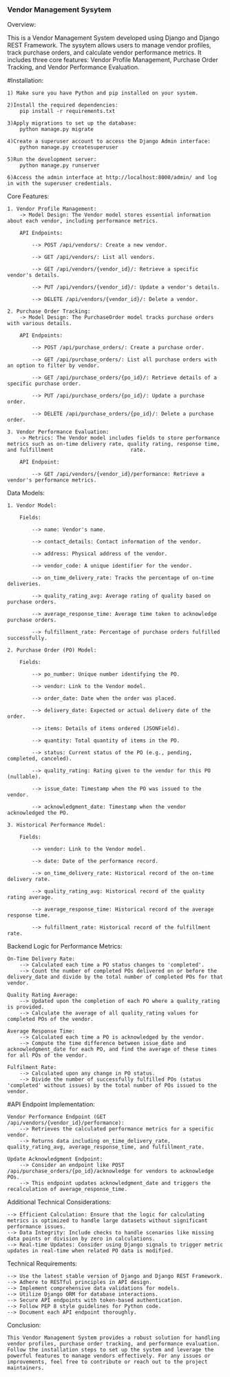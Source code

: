 ### Vendor Management Sysytem ###

Overview:
 
This is a Vendor Management System developed using Django and Django REST Framework. The sysytem allows users to manage vendor profiles, track purchase orders, and calculate vendor performance metrics. It includes three core features: Vendor Profile Management, Purchase Order Tracking, and Vendor Performance Evaluation.

#Installation:

    1) Make sure you have Python and pip installed on your system.

    2)Install the required dependencies:
        pip install -r requirements.txt

    3)Apply migrations to set up the database:
        python manage.py migrate

    4)Create a superuser account to access the Django Admin interface:
        python manage.py createsuperuser

    5)Run the development server:
        python manage.py runserver

    6)Access the admin interface at http://localhost:8000/admin/ and log in with the superuser credentials.


Core Features:

    1. Vendor Profile Management:
        -> Model Design: The Vendor model stores essential information about each vendor, including performance metrics.

        API Endpoints:

            --> POST /api/vendors/: Create a new vendor.
            
            --> GET /api/vendors/: List all vendors.
            
            --> GET /api/vendors/{vendor_id}/: Retrieve a specific vendor's details.
            
            --> PUT /api/vendors/{vendor_id}/: Update a vendor's details.
            
            --> DELETE /api/vendors/{vendor_id}/: Delete a vendor.

    2. Purchase Order Tracking:
        -> Model Design: The PurchaseOrder model tracks purchase orders with various details.

        API Endpoints:

            --> POST /api/purchase_orders/: Create a purchase order.
            
            --> GET /api/purchase_orders/: List all purchase orders with an option to filter by vendor.
            
            --> GET /api/purchase_orders/{po_id}/: Retrieve details of a specific purchase order.
            
            --> PUT /api/purchase_orders/{po_id}/: Update a purchase order.
            
            --> DELETE /api/purchase_orders/{po_id}/: Delete a purchase order.

    3. Vendor Performance Evaluation:
        -> Metrics: The Vendor model includes fields to store performance metrics such as on-time delivery rate, quality rating, response time, and fulfillment                         rate.

        API Endpoint:

            --> GET /api/vendors/{vendor_id}/performance: Retrieve a vendor's performance metrics.


Data Models:

    1. Vendor Model:
    
        Fields:

            --> name: Vendor's name.
            
            --> contact_details: Contact information of the vendor.
            
            --> address: Physical address of the vendor.
            
            --> vendor_code: A unique identifier for the vendor.
            
            --> on_time_delivery_rate: Tracks the percentage of on-time deliveries.
            
            --> quality_rating_avg: Average rating of quality based on purchase orders.
            
            --> average_response_time: Average time taken to acknowledge purchase orders.
            
            --> fulfillment_rate: Percentage of purchase orders fulfilled successfully.

    2. Purchase Order (PO) Model:
    
        Fields:

            --> po_number: Unique number identifying the PO.
            
            --> vendor: Link to the Vendor model.
            
            --> order_date: Date when the order was placed.
            
            --> delivery_date: Expected or actual delivery date of the order.
            
            --> items: Details of items ordered (JSONField).
            
            --> quantity: Total quantity of items in the PO.
            
            --> status: Current status of the PO (e.g., pending, completed, canceled).
            
            --> quality_rating: Rating given to the vendor for this PO (nullable).
            
            --> issue_date: Timestamp when the PO was issued to the vendor.
            
            --> acknowledgment_date: Timestamp when the vendor acknowledged the PO.

    3. Historical Performance Model:
    
        Fields:

            --> vendor: Link to the Vendor model.
            
            --> date: Date of the performance record.
            
            --> on_time_delivery_rate: Historical record of the on-time delivery rate.
            
            --> quality_rating_avg: Historical record of the quality rating average.
            
            --> average_response_time: Historical record of the average response time.
            
            --> fulfillment_rate: Historical record of the fulfillment rate.


Backend Logic for Performance Metrics:

    On-Time Delivery Rate:
        --> Calculated each time a PO status changes to 'completed'.
        --> Count the number of completed POs delivered on or before the delivery_date and divide by the total number of completed POs for that vendor.

    Quality Rating Average:
        --> Updated upon the completion of each PO where a quality_rating is provided.
        --> Calculate the average of all quality_rating values for completed POs of the vendor.

    Average Response Time:
        --> Calculated each time a PO is acknowledged by the vendor.
        --> Compute the time difference between issue_date and acknowledgment_date for each PO, and find the average of these times for all POs of the vendor.
            
    Fulfilment Rate:
        --> Calculated upon any change in PO status.
        --> Divide the number of successfully fulfilled POs (status 'completed' without issues) by the total number of POs issued to the vendor.
        

#API Endpoint Implementation:

    Vendor Performance Endpoint (GET /api/vendors/{vendor_id}/performance):
        --> Retrieves the calculated performance metrics for a specific vendor.
        --> Returns data including on_time_delivery_rate, quality_rating_avg, average_response_time, and fulfillment_rate.

    Update Acknowledgment Endpoint:
        --> Consider an endpoint like POST /api/purchase_orders/{po_id}/acknowledge for vendors to acknowledge POs.
        --> This endpoint updates acknowledgment_date and triggers the recalculation of average_response_time.

    
Additional Technical Considerations:

    --> Efficient Calculation: Ensure that the logic for calculating metrics is optimized to handle large datasets without significant performance issues.
    --> Data Integrity: Include checks to handle scenarios like missing data points or division by zero in calculations.
    --> Real-time Updates: Consider using Django signals to trigger metric updates in real-time when related PO data is modified.


Technical Requirements:

    --> Use the latest stable version of Django and Django REST Framework.
    --> Adhere to RESTful principles in API design.
    --> Implement comprehensive data validations for models.
    --> Utilize Django ORM for database interactions.
    --> Secure API endpoints with token-based authentication.
    --> Follow PEP 8 style guidelines for Python code.
    --> Document each API endpoint thoroughly.


Conclusion:

    This Vendor Management System provides a robust solution for handling vendor profiles, purchase order tracking, and performance evaluation. Follow the installation steps to set up the system and leverage the powerful features to manage vendors effectively. For any issues or improvements, feel free to contribute or reach out to the project maintainers.
